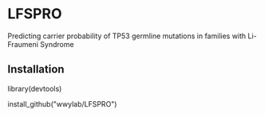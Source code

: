 # LFSPRO
Predicting carrier probability of TP53 germline mutations in families with Li-Fraumeni Syndrome

## Installation
library(devtools)

install_github("wwylab/LFSPRO")
